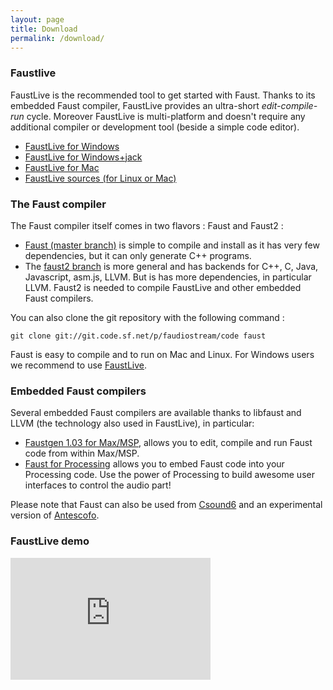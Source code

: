 ```yaml
---
layout: page
title: Download
permalink: /download/
---
```



### Faustlive ###
FaustLive is the recommended tool to get started with Faust. Thanks to its embedded Faust compiler, FaustLive provides an ultra-short _edit-compile-run_ cycle. Moreover FaustLive is multi-platform and doesn't require any additional compiler or development tool (beside a simple code editor).

+ [FaustLive for Windows](https://sourceforge.net/projects/faudiostream/files/FaustLive-Windows-2.30.zip/download)
+ [FaustLive for Windows+jack](https://sourceforge.net/projects/faudiostream/files/FaustLive-Windows-Jack-2.30.zip/download)
+ [FaustLive for Mac](https://sourceforge.net/projects/faudiostream/files/FaustLive-OSX-2.40.dmg/download)
+ [FaustLive sources (for Linux or Mac)](https://sourceforge.net/projects/faudiostream/files/FaustLive-sources-2.41.tgz/download)


### The Faust compiler ###
The Faust compiler itself comes in two flavors : Faust and Faust2 :

+ [Faust (master branch)](https://sourceforge.net/projects/faudiostream/files/faust-0.9.73.tgz/download) is simple to compile and install as it has very few dependencies, but it can only generate C++ programs.
+ The [faust2 branch](https://sourceforge.net/projects/faudiostream/files/faust-0.9.73.tgz/download) is more general and has backends for C++, C, Java, Javascript, asm.js, LLVM. But is has more dependencies, in particular LLVM. Faust2 is needed to compile FaustLive and other embedded Faust compilers.

You can also clone the git repository with the following command :

	git clone git://git.code.sf.net/p/faudiostream/code faust

Faust is easy to compile and to run on Mac and Linux. For Windows users we recommend to use [FaustLive](https://sourceforge.net/projects/faudiostream/files/FaustLive-Windows-Jack-2.30.zip/download).

### Embedded Faust compilers ###
Several embedded Faust compilers are available thanks to libfaust and LLVM (the technology also used in FaustLive), in particular:

+ [Faustgen 1.03 for Max/MSP](https://sourceforge.net/projects/faudiostream/files/faustgen-1.03-LLVM-3.4.mxo.zip/download), allows you to edit, compile and run Faust code from within Max/MSP.
+ [Faust for Processing](https://sourceforge.net/projects/faudiostream/files/faustProcessing.zip/download) allows you to embed Faust code into your Processing code. Use the power of Processing to build awesome user interfaces to control the audio part!  

Please note that Faust can also be used from [Csound6](http://www.youtube.com/watch?v=y8Hjl_LHHU4) and an experimental version of [Antescofo](https://www.youtube.com/watch?v=HFTw387rJto).

### FaustLive demo ###
<iframe id="ytplayer" type="text/html" width="320" height="195" src="http://www.youtube.com/embed/8ZUD2c5D-PU" frameborder="0" />
